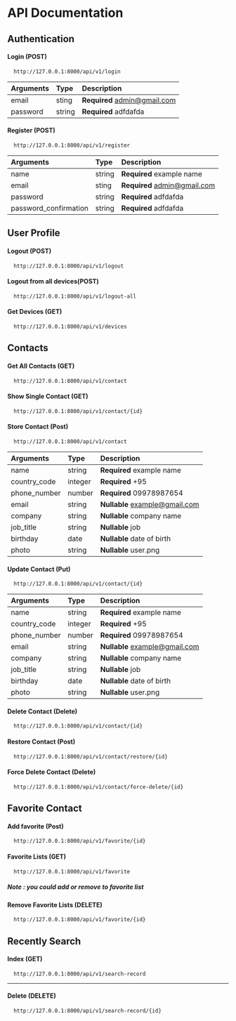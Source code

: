 # API Documentation
## Authentication
#### Login (POST)

```http
  http://127.0.0.1:8000/api/v1/login
```

| Arguments | Type   | Description                  |
| :-------- | :----- | :--------------------------- |
| email     | sting  | **Required** admin@gmail.com |
| password  | string | **Required** adfdafda        |

#### Register (POST)

```http
  http://127.0.0.1:8000/api/v1/register
```

| Arguments             | Type   | Description                  |
| :-------------------- | :----- | :--------------------------- |
| name                  | string | **Required** example name    |
| email                 | sting  | **Required** admin@gmail.com |
| password              | string | **Required** adfdafda        |
| password_confirmation | string | **Required** adfdafda        |

## User Profile

#### Logout (POST)

```http
  http://127.0.0.1:8000/api/v1/logout
```

#### Logout from all devices(POST)

```http
  http://127.0.0.1:8000/api/v1/logout-all
```

#### Get Devices (GET)

```http
  http://127.0.0.1:8000/api/v1/devices
```

## Contacts

#### Get All Contacts (GET)

```http
  http://127.0.0.1:8000/api/v1/contact
```


#### Show Single Contact (GET)

```http
  http://127.0.0.1:8000/api/v1/contact/{id}
```

#### Store Contact (Post)

```http
  http://127.0.0.1:8000/api/v1/contact
```

| Arguments    | Type    | Description                    |
| :----------- | :------ | :----------------------------- |
| name         | string  | **Required** example name      |
| country_code | integer | **Required** +95               |
| phone_number | number  | **Required** 09978987654       |
| email        | string  | **Nullable** example@gmail.com |
| company      | string  | **Nullable** company name      |
| job_title    | string  | **Nullable** job               |
| birthday     | date    | **Nullable** date of birth     |
| photo        | string  | **Nullable** user.png          |

#### Update Contact (Put)

```http
  http://127.0.0.1:8000/api/v1/contact/{id}
```

| Arguments    | Type    | Description                    |
| :----------- | :------ | :----------------------------- |
| name         | string  | **Required** example name      |
| country_code | integer | **Required** +95               |
| phone_number | number  | **Required** 09978987654       |
| email        | string  | **Nullable** example@gmail.com |
| company      | string  | **Nullable** company name      |
| job_title    | string  | **Nullable** job               |
| birthday     | date    | **Nullable** date of birth     |
| photo        | string  | **Nullable** user.png          |


#### Delete Contact (Delete)

```http
  http://127.0.0.1:8000/api/v1/contact/{id}
```

#### Restore Contact (Post)

```http
  http://127.0.0.1:8000/api/v1/contact/restore/{id}
```

#### Force Delete Contact (Delete)

```http
  http://127.0.0.1:8000/api/v1/contact/force-delete/{id}
```

## Favorite Contact

#### Add favorite (Post)

```http
  http://127.0.0.1:8000/api/v1/favorite/{id}
```


#### Favorite Lists (GET)

```http
  http://127.0.0.1:8000/api/v1/favorite
```
##### Note : you could add or remove to favorite list

#### Remove Favorite Lists (DELETE)

```http
  http://127.0.0.1:8000/api/v1/favorite/{id}
```

## Recently Search

#### Index (GET)

```http
  http://127.0.0.1:8000/api/v1/search-record
```

--- 

#### Delete (DELETE)

```http
  http://127.0.0.1:8000/api/v1/search-record/{id}
```
